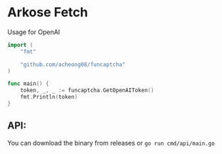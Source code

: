 # Arkose Fetch

Usage for OpenAI

```go
import (
	"fmt"

	"github.com/acheong08/funcaptcha"
)

func main() {
	token, _, _ := funcaptcha.GetOpenAIToken()
	fmt.Println(token)
}
```

## API:
You can download the binary from releases or `go run cmd/api/main.go`
